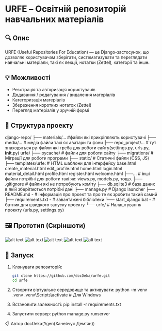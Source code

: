 # URFE – Освітній репозиторій навчальних матеріалів

## 🔍 Опис
URFE (Useful Repositories For Education) — це Django-застосунок, що дозволяє користувачам зберігати, систематизувати та переглядати навчальні матеріали, такі як лекції, нотатки (Zettel), категорії та інше.

## 💡 Можливості
- Реєстрація та авторизація користувачів
- Додавання / редагування / видалення матеріалів
- Категоризація матеріалів
- Збереження коротких нотаток (Zettel)
- Перегляд матеріалів у зручній формі

## 🧱 Структура проекту
django-repo/
├── materials/... #файли які прикріпляють користувачі
├── media/... # медіа файли такі як аватари та фони
├── repo_project/... # тут знаходяться py-файли які треба для роботи сайту(settings.py, urls.py, __init__.py)
	urfe/
	├── pycache/ # файли для роботи сайту
	├── migrations/ # Міграції для роботи програми
	├── static/ # Статичні файли (CSS, JS)
	├── templates/urfe: # HTML шаблони для інтерфейсу
			base.html
			create_material.html
			edit_profile.html
			home.html
			login.html
			material_detail.html
			profile.html
			register.html
			welcome.html
	├──... # інші файли потрібні для роботи такі як: views.py, models.py, тощо.
├── .gitignore # файли які не потребують коміту
├── db.sqlite3 # база даних в якій зберігаються потрібні дані
├── manage.py # Django launcher
├── README.md - # інформація про проект та про те як зробити такий самий
├── requirements.txt - # завантажені бібліотеки
└── start_django.bat - # батник для швидкого запуску проекту
└── urfe/ # Налаштування проєкту (urls.py, settings.py)


## 🖼 Прототип (Скріншоти)
![alt text](<Знімок екрана 2025-06-06 213315.png>)
![alt text](<Знімок екрана 2025-06-06 213352.png>)
![alt text](<Знімок екрана 2025-06-06 214420.png>)
![alt text](<Знімок екрана 2025-06-06 214512.png>)
![alt text](<Знімок екрана 2025-06-06 214905.png>)
## 🚀 Запуск
1. Клонувати репозиторій:
   ```bash
   git clone https://github.com/docDeka/urfe.git
   cd urfe

2. Створити віртуальне середовище та активувати:
		python -m venv .venv
		.venv\Scripts\activate   # Для Windows

3. Встановити залежності:
		pip install -r requirements.txt

4. Запустити сервер:
		python manage.py runserver

📋 Автор
docDeka(Ygen(Ханейчук Дем'ян))

